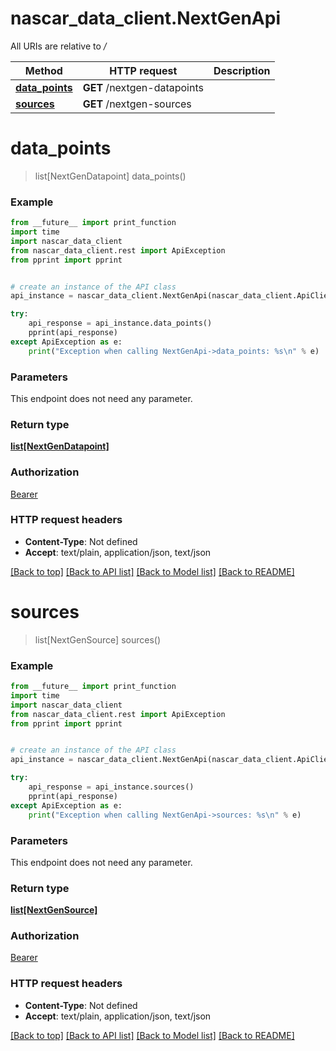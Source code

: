 # nascar_data_client.NextGenApi

All URIs are relative to */*

Method | HTTP request | Description
------------- | ------------- | -------------
[**data_points**](NextGenApi.md#data_points) | **GET** /nextgen-datapoints | 
[**sources**](NextGenApi.md#sources) | **GET** /nextgen-sources | 

# **data_points**
> list[NextGenDatapoint] data_points()



### Example
```python
from __future__ import print_function
import time
import nascar_data_client
from nascar_data_client.rest import ApiException
from pprint import pprint


# create an instance of the API class
api_instance = nascar_data_client.NextGenApi(nascar_data_client.ApiClient(configuration))

try:
    api_response = api_instance.data_points()
    pprint(api_response)
except ApiException as e:
    print("Exception when calling NextGenApi->data_points: %s\n" % e)
```

### Parameters
This endpoint does not need any parameter.

### Return type

[**list[NextGenDatapoint]**](NextGenDatapoint.md)

### Authorization

[Bearer](../README.md#Bearer)

### HTTP request headers

 - **Content-Type**: Not defined
 - **Accept**: text/plain, application/json, text/json

[[Back to top]](#) [[Back to API list]](../README.md#documentation-for-api-endpoints) [[Back to Model list]](../README.md#documentation-for-models) [[Back to README]](../README.md)

# **sources**
> list[NextGenSource] sources()



### Example
```python
from __future__ import print_function
import time
import nascar_data_client
from nascar_data_client.rest import ApiException
from pprint import pprint


# create an instance of the API class
api_instance = nascar_data_client.NextGenApi(nascar_data_client.ApiClient(configuration))

try:
    api_response = api_instance.sources()
    pprint(api_response)
except ApiException as e:
    print("Exception when calling NextGenApi->sources: %s\n" % e)
```

### Parameters
This endpoint does not need any parameter.

### Return type

[**list[NextGenSource]**](NextGenSource.md)

### Authorization

[Bearer](../README.md#Bearer)

### HTTP request headers

 - **Content-Type**: Not defined
 - **Accept**: text/plain, application/json, text/json

[[Back to top]](#) [[Back to API list]](../README.md#documentation-for-api-endpoints) [[Back to Model list]](../README.md#documentation-for-models) [[Back to README]](../README.md)

